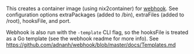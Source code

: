 This creates a container image (using nix2container) for [webhook](https://github.com/adnanh/webhook). See configuration options extraPackages (added to /bin), extraFiles (added to /root), hooksFile, and port. 

Webhook is also run with the `-template` CLI flag, so the hooksFile is treated as a Go template (see the webhook readme for more info). See https://github.com/adnanh/webhook/blob/master/docs/Templates.md
